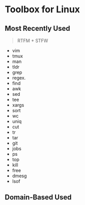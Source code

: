 # Toolbox for Linux

## Most Recently Used

> RTFM + STFW

- vim
- tmux
- man
- tldr
- grep
- regex.
- find
- awk
- sed
- tee
- xargs
- sort
- wc
- uniq
- cut
- tr
- tar
- git
- jobs
- ps
- top
- kill
- free
- dmesg
- lsof

## Domain-Based Used
